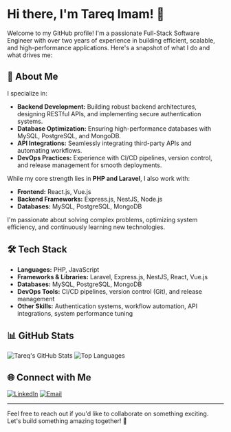 # Hi there, I'm Tareq Imam! 👋

Welcome to my GitHub profile! I'm a passionate Full-Stack Software Engineer with over two years of experience in building efficient, scalable, and high-performance applications. Here's a snapshot of what I do and what drives me:

## 🚀 About Me
I specialize in:
- **Backend Development:** Building robust backend architectures, designing RESTful APIs, and implementing secure authentication systems.
- **Database Optimization:** Ensuring high-performance databases with MySQL, PostgreSQL, and MongoDB.
- **API Integrations:** Seamlessly integrating third-party APIs and automating workflows.
- **DevOps Practices:** Experience with CI/CD pipelines, version control, and release management for smooth deployments.

While my core strength lies in **PHP and Laravel**, I also work with:
- **Frontend:** React.js, Vue.js
- **Backend Frameworks:** Express.js, NestJS, Node.js
- **Databases:** MySQL, PostgreSQL, MongoDB

I'm passionate about solving complex problems, optimizing system efficiency, and continuously learning new technologies.

## 🛠️ Tech Stack
- **Languages:** PHP, JavaScript
- **Frameworks & Libraries:** Laravel, Express.js, NestJS, React, Vue.js
- **Databases:** MySQL, PostgreSQL, MongoDB
- **DevOps Tools:** CI/CD pipelines, version control (Git), and release management
- **Other Skills:** Authentication systems, workflow automation, API integrations, system performance tuning

## 📊 GitHub Stats
![Tareq's GitHub Stats](https://github-readme-stats.vercel.app/api?username=TareqImam&show_icons=true&theme=radical) ![Top Languages](https://github-readme-stats.vercel.app/api/top-langs/?username=TareqImam&layout=compact&theme=radical)

## 🌐 Connect with Me
[![LinkedIn](https://img.shields.io/badge/LinkedIn-0077B5?style=flat&logo=linkedin&logoColor=white)](https://www.linkedin.com/in/tareq-imam/) [![Email](https://img.shields.io/badge/Email-D14836?style=flat&logo=gmail&logoColor=white)](mailto:tareqimam800@gmail.com)


<!-- ### Listening  
[[https://spotify-github-profile.kittinanx.com/api/view.svg?uid=31nk3v2gjb2xndjhjezzoyfwefpi&redirect=true][https://spotify-github-profile.kittinanx.com/api/view.svg?uid=31nk3v2gjb2xndjhjezzoyfwefpi&cover_image=true&theme=default&show_offline=true&background_color=000000&interchange=true&bar_color_cover=true)]]
<br /> -->

---

Feel free to reach out if you'd like to collaborate on something exciting. Let's build something amazing together! 🚀
